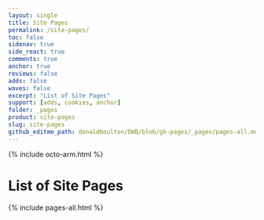 ```yaml
---
layout: single
title: Site Pages
permalink: /site-pages/
toc: false
sidenav: true
side_react: true
comments: true
anchor: true
reviews: false
adds: false
waves: false
excerpt: "List of Site Pages"
support: [adds, cookies, anchor]
folder: _pages
product: site-pages
slug: site-pages
github_editme_path: donaldboulton/DWB/blob/gh-pages/_pages/pages-all.md
---
```


{% include octo-arm.html %}

# List of Site Pages

{% include pages-all.html %}
